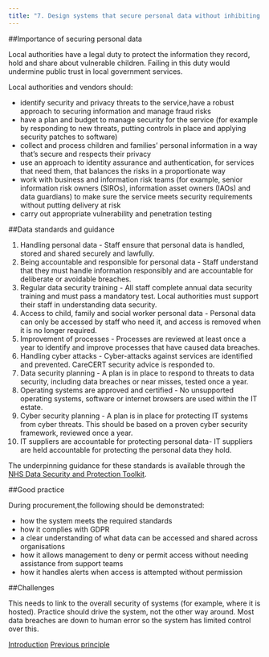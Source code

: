 ```yaml
---
title: "7. Design systems that secure personal data without inhibiting children’s social care practice"
---
```


##Importance of securing personal data

Local authorities have a legal duty to protect the information they record, hold and share about vulnerable children. Failing in this duty would undermine public trust in local government services.

Local authorities and vendors should:

* identify security and privacy threats to the service,have a robust approach to securing information and manage fraud risks
* have a plan and budget to manage security for the service (for example by responding to new threats, putting controls in place and applying security patches to software)
* collect and process children and families’ personal information in a way that’s secure and respects their privacy
* use an approach to identity assurance and authentication, for services that need them, that balances the risks in a proportionate way 
* work with business and information risk teams (for example, senior information risk owners (SIROs), information asset owners (IAOs) and data guardians) to make sure the service meets security requirements without putting delivery at risk
* carry out appropriate vulnerability and penetration testing

##Data standards and guidance

1. Handling personal data - Staff ensure that personal data is handled, stored and shared securely and lawfully. 
2. Being accountable and responsible for personal data - Staff understand that they must handle information responsibly and are accountable for deliberate or avoidable breaches.
3. Regular data security training - All staff complete annual data security training and must pass a mandatory test. Local authorities must support their staff in understanding data security.
4. Access to child, family and social worker personal data - Personal data can only be accessed by staff who need it, and access is removed when it is no longer required.
5. Improvement of processes - Processes are reviewed at least once a year to identify and improve processes that have caused data breaches. 
6. Handling cyber attacks - Cyber-attacks against services are identified and prevented. CareCERT security advice is responded to.
7. Data security planning - A plan is in place to respond to threats to data security, including data breaches or near misses, tested once a year. 
8. Operating systems are approved and certified - No unsupported operating systems, software or internet browsers are used within the IT estate.
9. Cyber security planning - A plan is in place for protecting IT systems from cyber threats. This should be based on a proven cyber security framework, reviewed once a year.
10. IT suppliers are accountable for protecting personal data- IT suppliers are held accountable for protecting the personal data they hold.

The underpinning guidance for these standards is available through the [NHS Data Security and Protection Toolkit](https://digital.nhs.uk/about-nhs-digital/our-work/nhs-digital-data-and-technology-standards/framework/beta---data-security-standards).

##Good practice

During procurement,the following should be demonstrated:

* how the system meets the required standards 
* how it complies with GDPR
* a clear understanding of what data can be accessed and shared across organisations
* how it allows management to deny or permit access without needing assistance from support teams
* how it handles alerts when access is attempted without permission

##Challenges

This needs to link to the overall security of systems (for example, where it is hosted). Practice should drive the system, not the other way around. Most data breaches are down to human error so the system has limited control over this.

[Introduction](/index)
[Previous principle](/principle-6)
